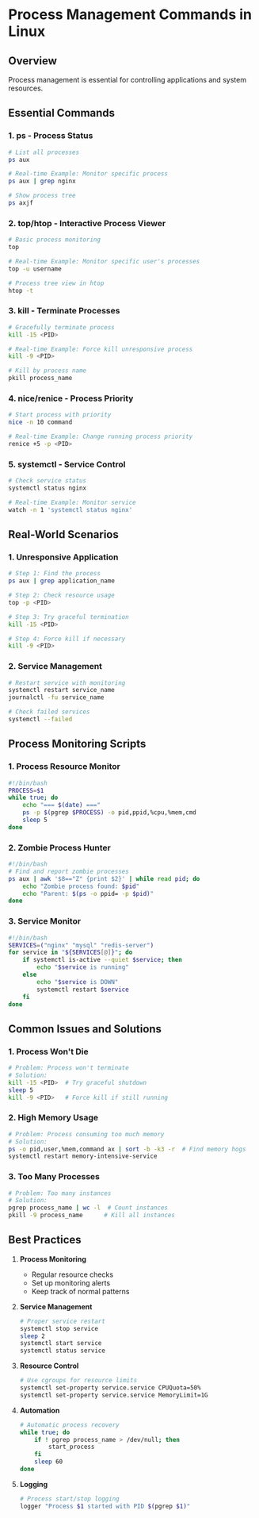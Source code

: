 # Process Management Commands in Linux

## Overview
Process management is essential for controlling applications and system resources.

## Essential Commands

### 1. ps - Process Status
```bash
# List all processes
ps aux

# Real-time Example: Monitor specific process
ps aux | grep nginx

# Show process tree
ps axjf
```

### 2. top/htop - Interactive Process Viewer
```bash
# Basic process monitoring
top

# Real-time Example: Monitor specific user's processes
top -u username

# Process tree view in htop
htop -t
```

### 3. kill - Terminate Processes
```bash
# Gracefully terminate process
kill -15 <PID>

# Real-time Example: Force kill unresponsive process
kill -9 <PID>

# Kill by process name
pkill process_name
```

### 4. nice/renice - Process Priority
```bash
# Start process with priority
nice -n 10 command

# Real-time Example: Change running process priority
renice +5 -p <PID>
```

### 5. systemctl - Service Control
```bash
# Check service status
systemctl status nginx

# Real-time Example: Monitor service
watch -n 1 'systemctl status nginx'
```

## Real-World Scenarios

### 1. Unresponsive Application
```bash
# Step 1: Find the process
ps aux | grep application_name

# Step 2: Check resource usage
top -p <PID>

# Step 3: Try graceful termination
kill -15 <PID>

# Step 4: Force kill if necessary
kill -9 <PID>
```

### 2. Service Management
```bash
# Restart service with monitoring
systemctl restart service_name
journalctl -fu service_name

# Check failed services
systemctl --failed
```

## Process Monitoring Scripts

### 1. Process Resource Monitor
```bash
#!/bin/bash
PROCESS=$1
while true; do
    echo "=== $(date) ==="
    ps -p $(pgrep $PROCESS) -o pid,ppid,%cpu,%mem,cmd
    sleep 5
done
```

### 2. Zombie Process Hunter
```bash
#!/bin/bash
# Find and report zombie processes
ps aux | awk '$8=="Z" {print $2}' | while read pid; do
    echo "Zombie process found: $pid"
    echo "Parent: $(ps -o ppid= -p $pid)"
done
```

### 3. Service Monitor
```bash
#!/bin/bash
SERVICES=("nginx" "mysql" "redis-server")
for service in "${SERVICES[@]}"; do
    if systemctl is-active --quiet $service; then
        echo "$service is running"
    else
        echo "$service is DOWN"
        systemctl restart $service
    fi
done
```

## Common Issues and Solutions

### 1. Process Won't Die
```bash
# Problem: Process won't terminate
# Solution:
kill -15 <PID>  # Try graceful shutdown
sleep 5
kill -9 <PID>   # Force kill if still running
```

### 2. High Memory Usage
```bash
# Problem: Process consuming too much memory
# Solution:
ps -o pid,user,%mem,command ax | sort -b -k3 -r  # Find memory hogs
systemctl restart memory-intensive-service
```

### 3. Too Many Processes
```bash
# Problem: Too many instances
# Solution:
pgrep process_name | wc -l  # Count instances
pkill -9 process_name      # Kill all instances
```

## Best Practices

1. **Process Monitoring**
   - Regular resource checks
   - Set up monitoring alerts
   - Keep track of normal patterns

2. **Service Management**
   ```bash
   # Proper service restart
   systemctl stop service
   sleep 2
   systemctl start service
   systemctl status service
   ```

3. **Resource Control**
   ```bash
   # Use cgroups for resource limits
   systemctl set-property service.service CPUQuota=50%
   systemctl set-property service.service MemoryLimit=1G
   ```

4. **Automation**
   ```bash
   # Automatic process recovery
   while true; do
       if ! pgrep process_name > /dev/null; then
           start_process
       fi
       sleep 60
   done
   ```

5. **Logging**
   ```bash
   # Process start/stop logging
   logger "Process $1 started with PID $(pgrep $1)"
   ```
